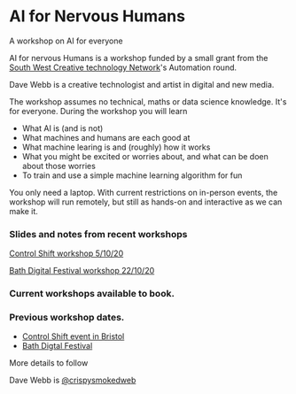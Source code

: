 # AI for Nervous Humans
A workshop on AI for everyone

AI for nervous Humans is a workshop funded by a small grant from the [South West Creative technology Network](https://www.swctn.org.uk/)'s Automation round.

Dave Webb is a creative technologist and artist in digital and new media.

The workshop assumes no technical, maths or data science knowledge. It's for everyone.
During the workshop you will learn
- What AI is (and is not)
- What machines and humans are each good at
- What machine learing is and (roughly) how it works
- What you might be excited or worries about, and what can be doen about those worries
- To train and use a simple machine learning algorithm for fun

You only need a laptop.
With current restrictions on in-person events, the workshop will run remotely, but still as hands-on and interactive as we can make it.

### Slides and notes from recent workshops
[Control Shift workshop 5/10/20](https://github.com/cranbim/AI-for-nervous-humans/blob/master/Notes%20from%20Control%20Shift%20workshop%20051020.md)

[Bath Digital Festival workshop 22/10/20](https://github.com/cranbim/AI-for-nervous-humans/blob/master/Notes%20from%20BDF%20Workshop%2022%20October%202020.md)

### Current workshops available to book.

### Previous workshop dates.
- [Control Shift event in Bristol](https://www.control-shift.network/programme.html)
- [Bath Digtal Festival](https://bathdigitalfestival.co.uk/)

More details to follow

Dave Webb is [@crispysmokedweb](https://www.instagram.com/crispysmokedweb/)

